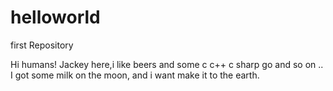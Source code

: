 # helloworld
first Repository

Hi humans!
  Jackey here,i like beers and some c c++ c sharp go and so on ..
  I got some milk on the moon, and i want make it  to the earth.
